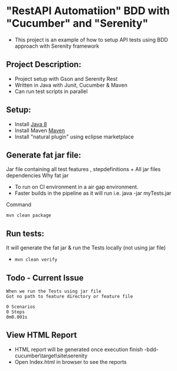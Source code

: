 # "RestAPI Automatiion" BDD with "Cucumber" and "Serenity"
* This project is an example of how to setup API tests using BDD approach with Serenity framework

## Project Description:
* Project setup with Gson and Serenity Rest
* Written in Java with Junit, Cucumber & Maven
* Can run test scripts in parallel

## Setup:
* Install [Java 8](http://www.oracle.com/technetwork/java/javase/overview/java8-2100321.html)
* Install Maven [Maven](https://maven.apache.org/)
* Install "natural plugin" using eclipse marketplace 

## Generate fat jar file:

Jar file containing all test features , stepdefinitions + All jar files dependencies
Why fat jar
- To run on CI environment in a air gap environment.
- Faster builds in the pipeline as it will run i.e. java -jar myTests.jar

Command

`mvn clean package`

## Run tests:
It will generate the fat jar & run the Tests locally (not using jar file)

* `mvn clean verify`

## Todo - Current Issue

```
When we run the Tests using jar file
Got no path to feature directory or feature file

0 Scenarios
0 Steps
0m0.001s
```

## View HTML Report
* HTML report will be generated once execution finish -bdd-cucumber\target\site\serenity
* Open Index.html in browser to see the reports

